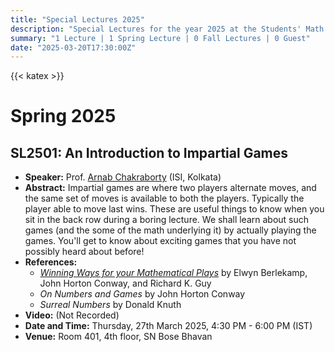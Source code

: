 ```yaml
---
title: "Special Lectures 2025"
description: "Special Lectures for the year 2025 at the Students' Math Club at Indian Statistical Institute, Kolkata."
summary: "1 Lecture | 1 Spring Lecture | 0 Fall Lectures | 0 Guest"
date: "2025-03-20T17:30:00Z"
---
```


{{< katex >}}

# Spring 2025

## SL2501: An Introduction to Impartial Games

- **Speaker:** Prof. [Arnab Chakraborty](https://www.isical.ac.in/~arnabc/) (ISI, Kolkata)
- **Abstract:** Impartial games are where two players alternate moves, and the same set of moves is available to both the players. Typically the player able to move last wins. These are useful things to know when you sit in the back row during a boring lecture. We shall learn about such games (and the some of the math underlying it) by actually playing the games. You'll get to know about exciting games that you have not possibly heard about before!
- **References:**
  - [_Winning Ways for your Mathematical Plays_](https://web.archive.org/web/20250414105847if_/https://bobson.ludost.net/copycrime/Winning%20Ways%202nd%20Edition/Winning.Ways.for.Your.Mathematical.Plays.V1--1568811306.pdf) by Elwyn Berlekamp, John Horton Conway, and Richard K. Guy
  - _On Numbers and Games_ by John Horton Conway
  - _Surreal Numbers_ by Donald Knuth
- **Video:** (Not Recorded)
- **Date and Time:** Thursday, 27th March 2025, 4:30 PM - 6:00 PM (IST)
- **Venue:** Room 401, 4th floor, SN Bose Bhavan
